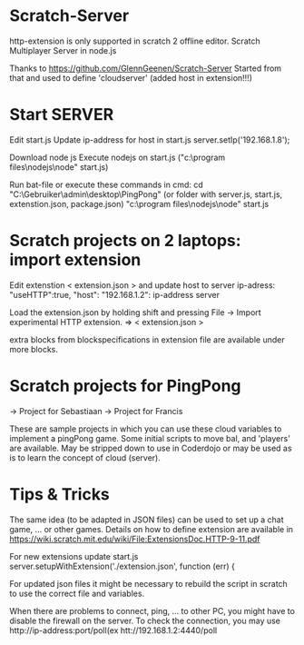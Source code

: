 # Scratch-Server
http-extension is only supported in scratch 2 offline editor.
Scratch Multiplayer Server in node.js

Thanks to https://github.com/GlennGeenen/Scratch-Server
Started from that and used to define 'cloudserver' (added host in extension!!!)


Start SERVER
============
Edit start.js
Update ip-address for host in start.js
	server.setIp('192.168.1.8');

Download node js
Execute nodejs on start.js ("c:\program files\nodejs\node" start.js)

Run bat-file or execute these commands in cmd:
cd "C:\Gebruiker\admin\desktop\PingPong" (or folder with server.js, start.js, extenstion.json, package.json)
"c:\program files\nodejs\node" start.js

Scratch projects on 2 laptops: import extension
===============================================
Edit extenstion < extension.json > and update host to server ip-adress:
	"useHTTP":true,
	"host": "192.168.1.2": ip-address server

Load the extension.json by holding shift and pressing File 
-> Import experimental HTTP extension.
=> < extension.json >

extra blocks from blockspecifications in extension file are available under more blocks.

Scratch projects for PingPong
=============================

-> Project for Sebastiaan
-> Project for Francis

These are sample projects in which you can use these cloud variables to implement a pingPong game.
Some initial scripts to move bal, and 'players' are available. May be stripped down to use in Coderdojo or may be used as is to learn the concept of cloud (server).

Tips & Tricks
=============
The same idea (to be adapted in JSON files) can be used to set up a chat game, ... or other games.
Details on how to define extension are available in https://wiki.scratch.mit.edu/wiki/File:ExtensionsDoc.HTTP-9-11.pdf

For new extensions update start.js
   server.setupWithExtension('./extension.json', function (err) {
   
For updated json files it might be necessary to rebuild the script in scratch to use the correct file and variables.
 
When there are problems to connect, ping, ... to other PC, you might have to disable the firewall on the server.
To check the connection, you may use http://ip-address:port/poll(ex htt://192.168.1.2:4440/poll
